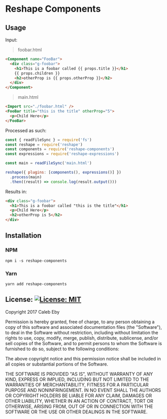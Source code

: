 # Reshape Components

## Usage

Input:

> foobar.html
```html
<Component name="FooBar">
  <div class="g-foobar">
    <h1>This is a foobar called {{ props.title }}</h1>
    {{ props.children }}
    <h2>otherProp is {{ props.otherProp }}</h2>
  </div>
</Component>
```

> main.html
```html
<Import src="./foobar.html" />
<FooBar title="this is the title" otherProp="5">
  <p>Child Here</p>
</FooBar>
```

Processed as such:
```javascript
const { readFileSync } = require('fs')
const reshape = require('reshape')
const components = require('reshape-components')
const expressions = require('reshape-expressions')

const main = readFileSync('main.html')

reshape({ plugins: [components(), expressions()] })
  .process(main)
  .then((result) => console.log(result.output()))
```

Results in:

```html
<div class="g-foobar">
  <h1>This is a foobar called "this is the title"</h1>
  <p>Child Here</p>
  <h2>otherProp is 5</h2>
</div>
```

## Installation

### NPM
```
npm i -s reshape-components
```

### Yarn
```
yarn add reshape-components
```

## License: [![License: MIT](https://img.shields.io/badge/License-MIT-yellow.svg)](https://opensource.org/licenses/MIT)
Copyright 2017 Caleb Eby

Permission is hereby granted, free of charge, to any person obtaining a copy of this software and associated documentation files (the "Software"), to deal in the Software without restriction, including without limitation the rights to use, copy, modify, merge, publish, distribute, sublicense, and/or sell copies of the Software, and to permit persons to whom the Software is furnished to do so, subject to the following conditions:

The above copyright notice and this permission notice shall be included in all copies or substantial portions of the Software.

THE SOFTWARE IS PROVIDED "AS IS", WITHOUT WARRANTY OF ANY KIND, EXPRESS OR IMPLIED, INCLUDING BUT NOT LIMITED TO THE WARRANTIES OF MERCHANTABILITY, FITNESS FOR A PARTICULAR PURPOSE AND NONINFRINGEMENT. IN NO EVENT SHALL THE AUTHORS OR COPYRIGHT HOLDERS BE LIABLE FOR ANY CLAIM, DAMAGES OR OTHER LIABILITY, WHETHER IN AN ACTION OF CONTRACT, TORT OR OTHERWISE, ARISING FROM, OUT OF OR IN CONNECTION WITH THE SOFTWARE OR THE USE OR OTHER DEALINGS IN THE SOFTWARE.
